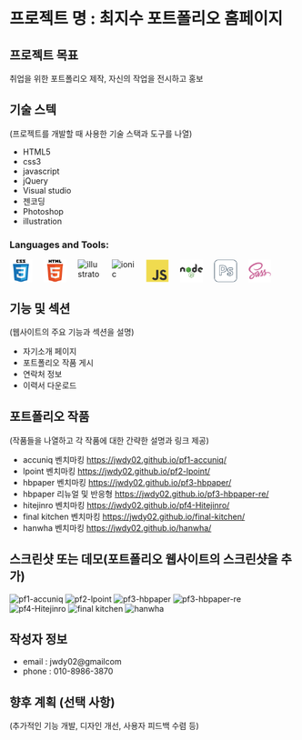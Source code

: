 
# 프로젝트 명 : 최지수 포트폴리오 홈페이지



## 프로젝트 목표
취업을 위한 포트폴리오 제작, 자신의 작업을 전시하고 홍보



## 기술 스텍
(프로젝트를 개발할 때 사용한 기술 스택과 도구를 나열)
- HTML5
- css3
- javascript
- jQuery
- Visual studio
- 젠코딩
- Photoshop
- illustration
<h3 align="left">Languages and Tools:</h3>
<p align="left" style="white-space: pre-line; display: flex; gap: 20px; backgoung-color: #ccc;}">
  <img src="https://raw.githubusercontent.com/devicons/devicon/master/icons/css3/css3-original-wordmark.svg" alt="css3" width="40" height="40"/>
    <img src="https://raw.githubusercontent.com/devicons/devicon/master/icons/html5/html5-original-wordmark.svg" alt="html5" width="40" height="40"/>
    <img src="https://www.vectorlogo.zone/logos/adobe_illustrator/adobe_illustrator-icon.svg" alt="illustrator" width="40" height="40"/>
    <img src="https://upload.wikimedia.org/wikipedia/commons/d/d1/Ionic_Logo.svg" alt="ionic" width="40" height="40"/>
    <img src="https://raw.githubusercontent.com/devicons/devicon/master/icons/javascript/javascript-original.svg" alt="javascript" width="40" height="40"/>
    <img src="https://raw.githubusercontent.com/devicons/devicon/master/icons/nodejs/nodejs-original-wordmark.svg" alt="nodejs" width="40" height="40"/>
    <img src="https://raw.githubusercontent.com/devicons/devicon/master/icons/photoshop/photoshop-line.svg" alt="photoshop" width="40" height="40"/>
    <img src="https://raw.githubusercontent.com/devicons/devicon/master/icons/sass/sass-original.svg" alt="sass" width="40" height="40"/>
</p>




## 기능 및 섹션
(웹사이트의 주요 기능과 섹션을 설명)
- 자기소개 페이지
- 포트폴리오 작품 게시
- 연락처 정보
- 이력서 다운로드 



## 포트폴리오 작품
(작품들을 나열하고 각 작품에 대한 간략한 설명과 링크 제공)
- accuniq 벤치마킹 https://jwdy02.github.io/pf1-accuniq/
- lpoint 벤치마킹 https://jwdy02.github.io/pf2-lpoint/
- hbpaper 벤치마킹 https://jwdy02.github.io/pf3-hbpaper/
- hbpaper 리뉴얼 및 반응형 https://jwdy02.github.io/pf3-hbpaper-re/
- hitejinro 벤치마킹 https://jwdy02.github.io/pf4-Hitejinro/
- final kitchen 벤치마킹 https://jwdy02.github.io/final-kitchen/
- hanwha 벤치마킹 https://jwdy02.github.io/hanwha/



## 스크린샷 또는 데모(포트폴리오 웹사이트의 스크린샷을 추가)
![pf1-accuniq](https://github.com/jwdy02/portfolio/assets/150096227/95e247dd-a603-451f-8f32-92a569626f9a)
![pf2-lpoint](https://github.com/jwdy02/portfolio/assets/150096227/459ac2c9-9935-4fa1-95be-dfb366a8d2e0)
![pf3-hbpaper](https://github.com/jwdy02/portfolio/assets/150096227/27805aec-3544-466a-8560-4d0b3d9c4a1b)
![pf3-hbpaper-re](https://github.com/jwdy02/portfolio/assets/150096227/92fd2aea-e3df-4eb6-b608-0648f882dd0c)
![pf4-Hitejinro](https://github.com/jwdy02/portfolio/assets/150096227/0aad2994-d3ff-46f6-ae24-1b1cfeb59092)
![final kitchen](https://github.com/jwdy02/portfolio/assets/150096227/a89391cc-e142-44a1-8ff7-47047d011dbf)
![hanwha](https://github.com/jwdy02/portfolio/assets/150096227/5491eeee-e8ed-485e-ba8c-eb8c2ccfac6b)



## 작성자 정보
- email : jwdy02@gmailcom
- phone : 010-8986-3870



## 향후 계획 (선택 사항)
(추가적인 기능 개발, 디자인 개선, 사용자 피드백 수렴 등)
